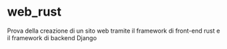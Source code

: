 # web_rust
Prova della creazione di un sito web tramite il framework di front-end rust e il framework di backend Django
